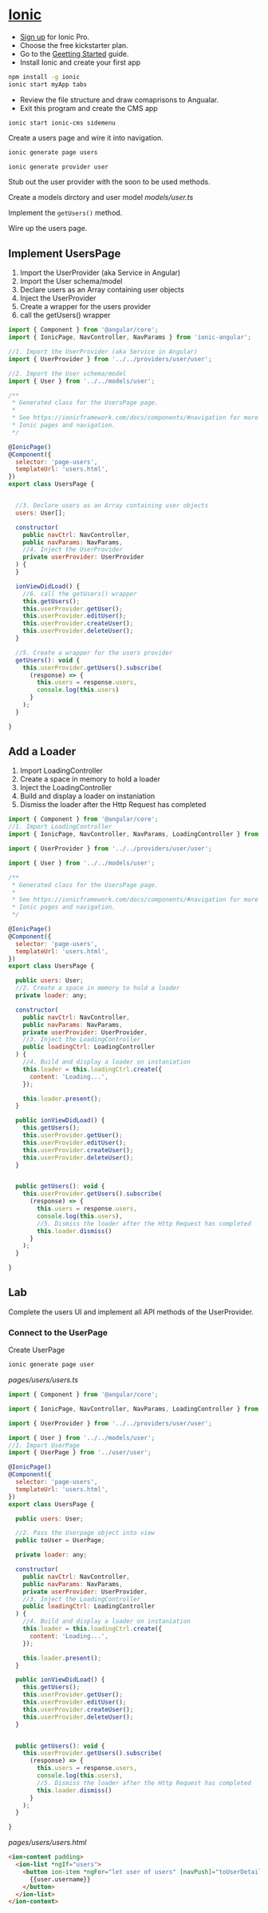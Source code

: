 # [Ionic](https://ionicframework.com/)

* [Sign up](https://dashboard.ionicjs.com/signup) for Ionic Pro.
* Choose the free kickstarter plan.
* Go to the [Geetting Started](https://ionicframework.com/getting-started) guide.
* Install Ionic and create your first app

```sh
npm install -g ionic
ionic start myApp tabs
```

* Review the file structure and draw comaprisons to Angualar.
* Exit this program and create the CMS app
```
ionic start ionic-cms sidemenu
```

Create a users page and wire it into navigation.
```sh
ionic generate page users
```

```sh
ionic generate provider user
```
Stub out the user provider with the soon to be used methods.

Create a models dirctory and user model *models/user.ts*

Implement the ```getUsers()``` method.

Wire up the users page.

## Implement UsersPage

1. Import the UserProvider (aka Service in Angular)
2. Import the User schema/model
3. Declare users as an Array containing user objects
4. Inject the UserProvider
5. Create a wrapper for the users provider
6. call the getUsers() wrapper

```js
import { Component } from '@angular/core';
import { IonicPage, NavController, NavParams } from 'ionic-angular';

//1. Import the UserProvider (aka Service in Angular)
import { UserProvider } from '../../providers/user/user';

//2. Import the User schema/model
import { User } from '../../models/user';

/**
 * Generated class for the UsersPage page.
 *
 * See https://ionicframework.com/docs/components/#navigation for more info on
 * Ionic pages and navigation.
 */

@IonicPage()
@Component({
  selector: 'page-users',
  templateUrl: 'users.html',
})
export class UsersPage {


  //3. Declare users as an Array containing user objects
  users: User[];

  constructor(
    public navCtrl: NavController,
    public navParams: NavParams,
    //4. Inject the UserProvider
    private userProvider: UserProvider
  ) {
  }

  ionViewDidLoad() {
    //6. call the getUsers() wrapper
    this.getUsers();
    this.userProvider.getUser();
    this.userProvider.editUser();
    this.userProvider.createUser();
    this.userProvider.deleteUser();
  }

  //5. Create a wrapper for the users provider
  getUsers(): void {
    this.userProvider.getUsers().subscribe(
      (response) => {
        this.users = response.users,
        console.log(this.users)
      }
    );
  }

}

```

## Add a Loader

1. Import LoadingController
2. Create a space in memory to hold a loader
3. Inject the LoadingController
4. Build and display a loader on instaniation
5. Dismiss the loader after the Http Request has completed

```js
import { Component } from '@angular/core';
//1. Import LoadingController
import { IonicPage, NavController, NavParams, LoadingController } from 'ionic-angular';

import { UserProvider } from '../../providers/user/user';

import { User } from '../../models/user';

/**
 * Generated class for the UsersPage page.
 *
 * See https://ionicframework.com/docs/components/#navigation for more info on
 * Ionic pages and navigation.
 */

@IonicPage()
@Component({
  selector: 'page-users',
  templateUrl: 'users.html',
})
export class UsersPage {

  public users: User;
  //2. Create a space in memory to hold a loader
  private loader: any;

  constructor(
    public navCtrl: NavController,
    public navParams: NavParams,
    private userProvider: UserProvider,
    //3. Inject the LoadingController
    public loadingCtrl: LoadingController
  ) {
    //4. Build and display a loader on instaniation
    this.loader = this.loadingCtrl.create({
      content: 'Loading...',
    });

    this.loader.present();
  }

  public ionViewDidLoad() {
    this.getUsers();
    this.userProvider.getUser();
    this.userProvider.editUser();
    this.userProvider.createUser();
    this.userProvider.deleteUser();
  }


  public getUsers(): void {
    this.userProvider.getUsers().subscribe(
      (response) => {
        this.users = response.users,
        console.log(this.users),
        //5. Dismiss the loader after the Http Request has completed
        this.loader.dismiss()
      }
    );
  }

}
```

## Lab

Complete the users UI and implement all API methods of the UserProvider.



### Connect to the UserPage

Create UserPage
```sh
ionic generate page user
```

*pages/users/users.ts*
```js
import { Component } from '@angular/core';

import { IonicPage, NavController, NavParams, LoadingController } from 'ionic-angular';

import { UserProvider } from '../../providers/user/user';

import { User } from '../../models/user';
//1. Import UserPage
import { UserPage } from '../user/user';

@IonicPage()
@Component({
  selector: 'page-users',
  templateUrl: 'users.html',
})
export class UsersPage {

  public users: User;

  //2. Pass the Userpage object into view
  public toUser = UserPage;

  private loader: any;

  constructor(
    public navCtrl: NavController,
    public navParams: NavParams,
    private userProvider: UserProvider,
    //3. Inject the LoadingController
    public loadingCtrl: LoadingController
  ) {
    //4. Build and display a loader on instaniation
    this.loader = this.loadingCtrl.create({
      content: 'Loading...',
    });

    this.loader.present();
  }

  public ionViewDidLoad() {
    this.getUsers();
    this.userProvider.getUser();
    this.userProvider.editUser();
    this.userProvider.createUser();
    this.userProvider.deleteUser();
  }


  public getUsers(): void {
    this.userProvider.getUsers().subscribe(
      (response) => {
        this.users = response.users,
        console.log(this.users),
        //5. Dismiss the loader after the Http Request has completed
        this.loader.dismiss()
      }
    );
  }

}
```

*pages/users/users.html*
```html
<ion-content padding>
  <ion-list *ngIf="users">
    <button ion-item *ngFor="let user of users" [navPush]="toUserDetail" [navParams]="user._id">
      {{user.username}}
    </button>
  </ion-list>
</ion-content>
```







